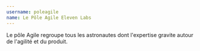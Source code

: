 ```yaml
---
username: poleagile
name: Le Pôle Agile Eleven Labs
---
```

Le pôle Agile regroupe tous les astronautes dont l'expertise gravite autour de l'agilité et du produit. 
